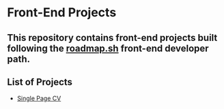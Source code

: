 # Front-End Projects

This repository contains front-end projects built following the [roadmap.sh](roadmap.sh) front-end developer path.
---
## List of Projects
- [Single Page CV](https://roadmap.sh/projects/single-page-cv)
